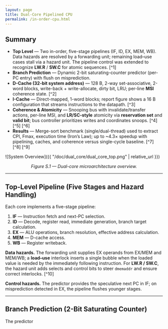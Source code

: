 ```yaml
---
layout: page
title: Dual-Core Pipelined CPU
permalink: /in-order-cpu.html
---
```


## Summary

- **Top Level** — Two in-order, five-stage pipelines (IF, ID, EX, MEM, WB). Data hazards are resolved by a forwarding unit; remaining load–use cases stall via a hazard unit. The pipeline control was extended to recognize **LW.R** / **SW.C** for atomic sequences. [^1]  
- **Branch Prediction** — Dynamic 2-bit saturating-counter predictor (per-PC entry) with flush on misprediction.  
- **D-Cache (32-bit system address)** — 128 B, 2-way set-associative, 2-word blocks, write-back + write-allocate, dirty bit, LRU; per-line **MSI** coherence state. [^2]  
- **I-Cache** — Direct-mapped, 1-word blocks; report figure shows a 16 B configuration that streams instructions to the datapath. [^3]  
- **Coherence & Atomicity** — Snooping bus with invalidate/transfer actions, per-line MSI, and **LR/SC-style** atomicity via **reservation set** and **valid bit**; bus controller prioritizes writes and coordinates snoops. [^4] [^5] [^6]  
- **Results** — Merge-sort benchmark (single/dual-thread) used to extract CPI, Fmax, execution time (Iron’s Law); up to ~4.3× speedup with pipelining, caches, and coherence versus single-cycle baseline. [^7] [^8] [^9]

![System Overview]({{ "/doc/dual_core/dual_core_top.png" | relative_url }})
<p align="center"><em>Figure S.1 — Dual-core microarchitecture overview.</em></p>

---

## Top-Level Pipeline (Five Stages and Hazard Handling)

Each core implements a five-stage pipeline:

1) **IF** — Instruction fetch and next-PC selection.  
2) **ID** — Decode, register read, immediate generation, branch target calculation.  
3) **EX** — ALU operations, branch resolution, effective address calculation.  
4) **MEM** — D-cache access.  
5) **WB** — Register writeback.

**Data hazards.** The forwarding unit supplies EX operands from EX/MEM and MEM/WB; a **load–use** interlock inserts a single bubble when the loaded value is needed by the immediately following instruction. For **LW.R / SW.C**, the hazard unit adds selects and control bits to steer `dmemaddr` and ensure correct interlocks. [^10]

**Control hazards.** The predictor provides the speculative next PC in IF; on misprediction detected in EX, the pipeline flushes younger stages.

<!-- ![Pipeline and Hazards]({{ "/doc/dual_core/dc-pipeline-hazards.png" | relative_url }})
<p align="center"><em>Figure 1 — Five-stage pipeline with forwarding and load–use stall.</em></p> -->

---

## Branch Prediction (2-Bit Saturating Counter)

The predictor
